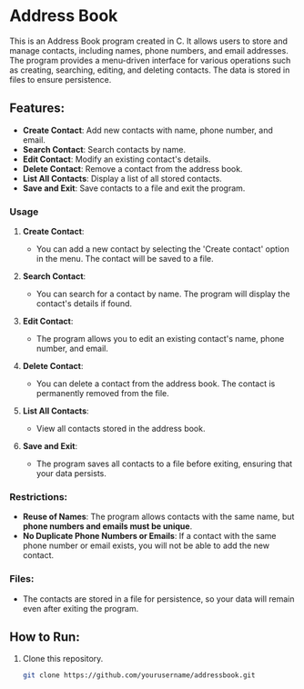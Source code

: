 # Address Book

This is an Address Book program created in C. It allows users to store and manage contacts, including names, phone numbers, and email addresses. 
The program provides a menu-driven interface for various operations such as creating, searching, editing, and deleting contacts. The data is stored in files to ensure persistence.

## Features:
- **Create Contact**: Add new contacts with name, phone number, and email.
- **Search Contact**: Search contacts by name.
- **Edit Contact**: Modify an existing contact's details.
- **Delete Contact**: Remove a contact from the address book.
- **List All Contacts**: Display a list of all stored contacts.
- **Save and Exit**: Save contacts to a file and exit the program.

### Usage

1. **Create Contact**:
   - You can add a new contact by selecting the 'Create contact' option in the menu. The contact will be saved to a file.

2. **Search Contact**:
   - You can search for a contact by name. The program will display the contact's details if found.

3. **Edit Contact**:
   - The program allows you to edit an existing contact's name, phone number, and email.

4. **Delete Contact**:
   - You can delete a contact from the address book. The contact is permanently removed from the file.

5. **List All Contacts**:
   - View all contacts stored in the address book.

6. **Save and Exit**:
   - The program saves all contacts to a file before exiting, ensuring that your data persists.

### Restrictions:
- **Reuse of Names**: The program allows contacts with the same name, but **phone numbers and emails must be unique**.
- **No Duplicate Phone Numbers or Emails**: If a contact with the same phone number or email exists, you will not be able to add the new contact.

### Files:
- The contacts are stored in a file for persistence, so your data will remain even after exiting the program.

## How to Run:
1. Clone this repository.
   ```bash
   git clone https://github.com/yourusername/addressbook.git
